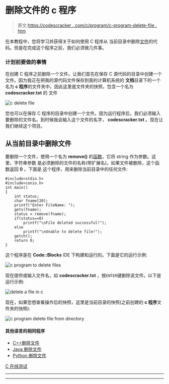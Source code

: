 # 删除文件的 c 程序

> 原文:[https://codescracker . com/c/program/c-program-delete-file . htm](https://codescracker.com/c/program/c-program-delete-file.htm)

在本教程中，您将学习并获得关于如何使用 C 程序从 当前目录中删除[文件](/c/c-file-io.htm)的代码。但是在完成这个程序之前，我们必须做几件事。

### 计划前要做的事情

在创建 C 程序之前删除一个文件。让我们首先在保存 C 源代码的目录中创建一个文件。因为我正在把我的源代码文件保存到我的计算机系统的 **文档**目录下的一个名为 **c 程序**的文件夹中。因此这里是文件夹的快照，包含一个名为 **codescracker.txt** 的 文件

![c delete file](../Images/078bcf5a045759b95b47c9d6e57c7282.png)

您也可以在保存 C 程序的目录中创建一个文件。因为运行程序后，我们必须输入要删除的文件名。到时候我会输入这个文件的名字， **codescracker.txt** 。现在让我们继续这个项目。

## 从当前目录中删除文件

要删除一个文件，使用一个名为 **remove()** 的[函数](/c/c-functions.htm)，它将 string 作为参数。这里，字符串参数 是必须删除的文件的名称(带扩展名)。如果文件被删除，这个函数返回 **0** 。下面是 这个程序，用来删除当前目录中的任何文件:

```
#include<stdio.h>
#include<conio.h>
int main()
{
    int status;
    char fname[20];
    printf("Enter FileName: ");
    gets(fname);
    status = remove(fname);
    if(status==0)
        printf("\nFile deleted successful!");
    else
        printf("\nUnable to delete file!");
    getch();
    return 0;
}
```

这个程序是在 **Code::Blocks** IDE 下构建和运行的。下面是它的运行示例:

![c program to delete files](../Images/79db070fb728287c150ab3d986ca5da3.png)

现在提供或输入文件名，如 **codescracker.txt** ，按`ENTER`键删除该文件。以下是运行示例:

![delete a file in c](../Images/78ac573ff2e98bff7df5d2099b6cd57e.png)

现在，如果您想查看操作后的快照，这里是当前目录的快照(之前创建的 **c 程序**文件夹的快照):

![c program delete file from directory](../Images/411626a591b0a5382db1f078444e765d.png)

#### 其他语言的相同程序

*   [C++删除文件](/cpp/program/cpp-program-delete-file.htm)
*   [Java 删除文件](/java/program/java-program-delete-file.htm)
*   [Python 删除文件](/python/program/python-program-delete-files.htm)

[C 在线测试](/exam/showtest.php?subid=2)

* * *

* * *